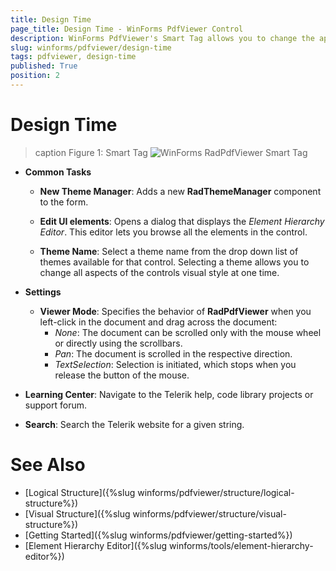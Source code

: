 ```yaml
---
title: Design Time
page_title: Design Time - WinForms PdfViewer Control
description: WinForms PdfViewer's Smart Tag allows you to change the applied theme or navigate to the online documentation.
slug: winforms/pdfviewer/design-time
tags: pdfviewer, design-time
published: True
position: 2 
---
```


# Design Time

>caption Figure 1: Smart Tag
![WinForms RadPdfViewer Smart Tag](images/pdfviewer-design-time001.png)

* __Common Tasks__

	* __New Theme Manager__: Adds a new __RadThemeManager__ component to the form.

	* __Edit UI elements__: Opens a dialog that displays the *Element Hierarchy Editor*. This editor lets you browse all the elements in the control.

	* __Theme Name__: Select a theme name from the drop down list of themes available for that control. Selecting a theme allows you to change all aspects of the controls visual style at one time.

* __Settings__

	* __Viewer Mode__: Specifies the behavior of __RadPdfViewer__ when you left-click in the document and drag across the document:
	  *  *None*: The document can be scrolled only with the mouse wheel or directly using the scrollbars.
	  *  *Pan*: The document is scrolled in the respective direction.
	  *  *TextSelection*: Selection is initiated, which stops when you release the button of the mouse.

* __Learning Center__: Navigate to the Telerik help, code library projects or support forum.

* __Search__: Search the Telerik website for a given string.

# See Also

* [Logical Structure]({%slug winforms/pdfviewer/structure/logical-structure%})
* [Visual Structure]({%slug winforms/pdfviewer/structure/visual-structure%})
* [Getting Started]({%slug winforms/pdfviewer/getting-started%})
* [Element Hierarchy Editor]({%slug winforms/tools/element-hierarchy-editor%})

